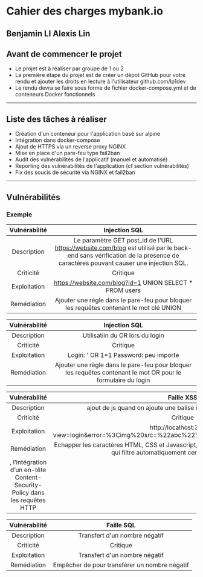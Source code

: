 # Cahier des charges mybank.io

Benjamin LI
Alexis Lin
---

## Avant de commencer le projet

- Le projet est à réaliser par groupe de 1 ou 2
- La première étape du projet est de créer un dépot GitHub pour votre rendu et ajouter les droits en lecture à l'utilisateur github.com/lp1dev 
- Le rendu devra se faire sous forme de fichier docker-compose.yml et de conteneurs Docker fonctionnels

---

## Liste des tâches à réaliser

- Création d'un conteneur pour l'application basé sur alpine
- Intégration dans docker-compose
- Ajout de HTTPS via un reverse proxy NGINX
- Mise en place d'un pare-feu type fail2ban
- Audit des vulnérabilités de l'applicatif (manuel et automatisé)
- Reporting des vulnérabilités de l'application (cf section vulnérabilités)
- Fix des soucis de sécurité via NGINX et fail2ban

---

## Vulnérabilités

### Exemple

| Vulnérabilité | Injection SQL |
|:-----:|:------------:|
| Description | Le paramètre GET post_id de l'URL https://website.com/blog est utilisé par le back-end sans vérification de la preśence de caractères pouvant causer une injection SQL. | 
| Criticité | Critique |
| Exploitation | https://website.com/blog?id=1 UNION SELECT * FROM users |
| Remédiation | Ajouter une règle dans le pare-feu pour bloquer les requêtes contenant le mot clé UNION |


| Vulnérabilité | Injection SQL |
|:-----:|:------------:|
| Description | Utilisatiin du OR lors du login | 
| Criticité | Critique |
| Exploitation | Login: ' OR 1=1   Password: peu importe |
| Remédiation | Ajouter une règle dans le pare-feu pour bloquer les requêtes contenant le mot OR pour le formulaire du login |


| Vulnérabilité | Faille XSS|
|:-----:|:------------:|
| Description | ajout de js quand on ajoute une balise img dans l'url avec le onerror | 
| Criticité | Critique |
| Exploitation | http://localhost:3000/?view=login&error=%3Cimg%20src=%22abc%22%20onerror=%22alert(1)%22%20/%3E |
| Remédiation | Echapper les caractères HTML, CSS et Javascript, ajouter dans l'entete X-XSS-Protection qui filtre automatiquement certaines attaques XSS
, l’intégration d’un en-tête Content-Security-Policy dans les requêtes HTTP |


| Vulnérabilité | Faille SQL|
|:-----:|:------------:|
| Description | Transfert d'un nombre négatif | 
| Criticité | Critique |
| Exploitation | Transfert d'un nombre négatif |
| Remédiation | Empêcher de pour transférer un nombre négatif|